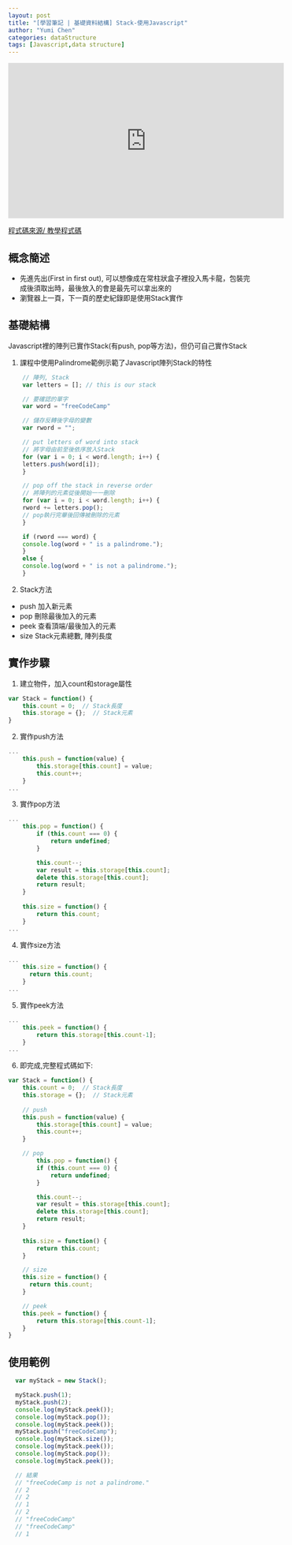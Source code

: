 ```yaml
---
layout: post
title: "[學習筆記 | 基礎資料結構] Stack-使用Javascript"
author: "Yumi Chen"
categories: dataStructure
tags: [Javascript,data structure]
---
```


<iframe width="560" height="315" src="https://www.youtube.com/embed/Gj5qBheGOEo" frameborder="0" allowfullscreen></iframe>
  
[程式碼來源/ 教學程式碼](https://codepen.io/beaucarnes/pen/yMBGbR?editors=0012)
  

## 概念簡述
- 先進先出(First in first out), 可以想像成在常柱狀盒子裡投入馬卡龍，包裝完成後須取出時，最後放入的會是最先可以拿出來的
- 瀏覽器上一頁，下一頁的歷史紀錄即是使用Stack實作
  

## 基礎結構
Javascript裡的陣列已實作Stack(有push, pop等方法)，但仍可自己實作Stack

1. 課程中使用Palindrome範例示範了Javascript陣列Stack的特性  
```javascript
    // 陣列, Stack
    var letters = []; // this is our stack

    // 要確認的單字
    var word = "freeCodeCamp"

    // 儲存反轉後字母的變數
    var rword = "";

    // put letters of word into stack
    // 將字母由前至後依序放入Stack
    for (var i = 0; i < word.length; i++) {
    letters.push(word[i]);
    }

    // pop off the stack in reverse order
    // 將陣列的元素從後開始一一刪除
    for (var i = 0; i < word.length; i++) {
    rword += letters.pop(); 
    // pop執行完畢後回傳被刪除的元素
    }

    if (rword === word) {
    console.log(word + " is a palindrome.");
    }
    else {
    console.log(word + " is not a palindrome.");
    }
```

2. Stack方法
- push  加入新元素
- pop  刪除最後加入的元素
- peek  查看頂端/最後加入的元素
- size  Stack元素總數, 陣列長度

  
## 實作步驟
1. 建立物件，加入count和storage屬性
```javascript
var Stack = function() {
    this.count = 0;  // Stack長度
    this.storage = {};  // Stack元素
}
```
  
2. 實作push方法
```javascript
...
    this.push = function(value) {
        this.storage[this.count] = value;
        this.count++;
    }
...
```

3. 實作pop方法
```javascript
...
    this.pop = function() {
        if (this.count === 0) {
            return undefined;
        }

        this.count--;
        var result = this.storage[this.count];
        delete this.storage[this.count];
        return result;
    }
    
    this.size = function() {
        return this.count;
    }
...
```

4. 實作size方法
```javascript
...
    this.size = function() {
      return this.count;
    }
...
```

5. 實作peek方法
```javascript
...
    this.peek = function() {
        return this.storage[this.count-1];
    }
...
```
6. 即完成,完整程式碼如下:
```javascript
var Stack = function() {
    this.count = 0;  // Stack長度
    this.storage = {};  // Stack元素
    
    // push
    this.push = function(value) {
        this.storage[this.count] = value;
        this.count++;
    }

    // pop
        this.pop = function() {
        if (this.count === 0) {
            return undefined;
        }

        this.count--;
        var result = this.storage[this.count];
        delete this.storage[this.count];
        return result;
    }
    
    this.size = function() {
        return this.count;
    }

    // size
    this.size = function() {
      return this.count;
    }

    // peek
    this.peek = function() {
        return this.storage[this.count-1];
    }
}
```


  
## 使用範例
```javascript
  var myStack = new Stack();

  myStack.push(1);
  myStack.push(2);
  console.log(myStack.peek());
  console.log(myStack.pop());
  console.log(myStack.peek());
  myStack.push("freeCodeCamp");
  console.log(myStack.size());
  console.log(myStack.peek());
  console.log(myStack.pop());
  console.log(myStack.peek());

  // 結果
  // "freeCodeCamp is not a palindrome."
  // 2
  // 2
  // 1
  // 2
  // "freeCodeCamp"
  // "freeCodeCamp"
  // 1
```

